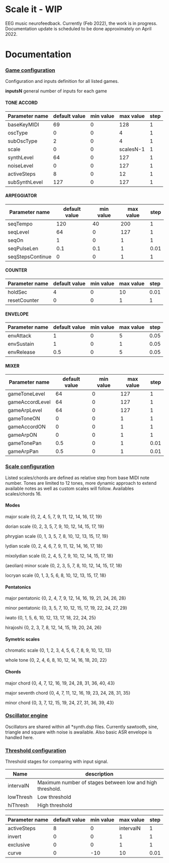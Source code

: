 # Scale it - WIP
EEG music neurofeedback. Currently (Feb 2022), the work is in progress. Documentation update is scheduled to be done approximately on April 2022.

# Documentation

### [Game configuration](libs/gameConfig.lib)
Configuration and inputs definition for all listed games.

**inputsN** general number of inputs for each game

#### TONE ACCORD
| Parameter name | default value | min value | max value | step |
| --- | --- | --- | --- | --- |
|baseKeyMIDI|69|0|128|1|
|oscType|0|0|4|1|
|subOscType|2|0|4|1|
|scale|0|0|scalesN-1|1|
|synthLevel|64|0|127|1|
|noiseLevel|0|0|127|1|
|activeSteps|8|0|12|1|
|subSynthLevel|127|0|127|1|

#### ARPEGGIATOR
| Parameter name | default value | min value | max value | step |
| --- | --- | --- | --- | --- |
|seqTempo|120|40|200|1|
|seqLevel|64|0|127|1|
|seqOn|1|0|1|1|
|seqPulseLen|0.1|0.1|1|0.01|
|seqStepsContinue|0|0|1|1|

#### COUNTER
| Parameter name | default value | min value | max value | step |
| --- | --- | --- | --- | --- |
|holdSec|4|0|10|0.01|
|resetCounter|0|0|1|1|

#### ENVELOPE 
| Parameter name | default value | min value | max value | step |
| --- | --- | --- | --- | --- |
|envAttack|1|0|5|0.05|
|envSustain|1|0|1|0.05|
|envRelease|0.5|0|5|0.05|

#### MIXER
| Parameter name | default value | min value | max value | step |
| --- | --- | --- | --- | --- |
|gameToneLevel|64|0|127|1|
|gameAccordLevel|64|0|127|1|
|gameArpLevel|64|0|127|1|
|gameToneON|0|0|1|1|
|gameAccordON|0|0|1|1|
|gameArpON|0|0|1|1|
|gameTonePan|0.5|0|1|0.01|
|gameArpPan|0.5|0|1|0.01|

### [Scale configuration](libs/scaleEngine.lib)
Listed scales/chords are defined as relative step from base MIDI note number. Tones are limited to 12 tones, more dynamic approach to extend available notes as well as custom scales will follow.
Availables scales/chords 16.

#### Modes
major scale
{0, 2, 4, 5, 7, 9, 11, 12, 14, 16, 17, 19}

dorian scale {0, 2, 3, 5, 7, 9, 10, 12, 14, 15, 17, 19}

phrygian scale {0, 1, 3, 5, 7, 8, 10, 12, 13, 15, 17, 19}

lydian scale {0, 2, 4, 6, 7, 9, 11, 12, 14, 16, 17, 18}

mixolydian scale {0, 2, 4, 5, 7, 9, 10, 12, 14, 15, 17, 18}

(aeolian) minor scale {0, 2, 3, 5, 7, 8, 10, 12, 14, 15, 17, 18}

locryan scale {0, 1, 3, 5, 6, 8, 10, 12, 13, 15, 17, 18}

#### Pentatonics
major pentatonic {0, 2, 4, 7, 9, 12, 14, 16, 19, 21, 24, 26, 28}

minor pentatonic {0, 3, 5, 7, 10, 12, 15, 17, 19, 22, 24, 27, 29}

iwato {0, 1, 5, 6, 10, 12, 13, 17, 18, 22, 24, 25}

hirajoshi {0, 2, 3, 7, 8, 12, 14, 15, 19, 20, 24, 26}

#### Symetric scales
chromatic scale {0, 1, 2, 3, 4, 5, 6, 7, 8, 9, 10, 12, 13}

whole tone {0, 2, 4, 6, 8, 10, 12, 14, 16, 18, 20, 22}

#### Chords
major chord {0, 4, 7, 12, 16, 19, 24, 28, 31, 36, 40, 43}

major seventh chord {0, 4, 7, 11, 12, 16, 19, 23, 24, 28, 31, 35}

minor chord {0, 3, 7, 12, 15, 19, 24, 27, 31, 36, 39, 43}

### [Oscillator engine](libs/synthEngine.lib)
Oscillators are shared within all *synth.dsp files. Currently sawtooth, sine, triangle and square with noise is awailable. Also basic ASR envelope is handled here.

### [Threshold configuration](libs/threshConfig.lib)
Threshold stages for comparing with input signal.

|Name | description |
| -- | -- |
|intervalN|Maximum number of stages between low and high threshold.|
|lowThresh |Low threshold |
|hiThresh |High threshold |

| Parameter name | default value | min value | max value | step |
| --- | --- | --- | --- | --- |
|activeSteps|8|0|intervalN|1|
|invert|0|0|1|1|
|exclusive|0|0|1|1|
|curve|0|-10|10|0.01|
